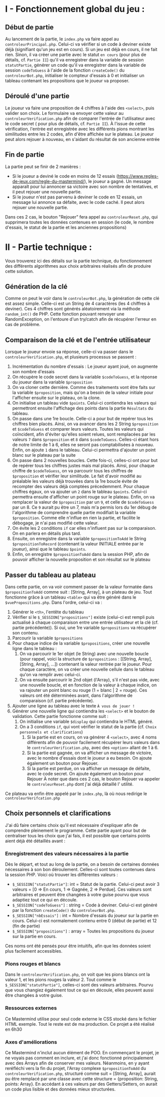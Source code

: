 # I - Fonctionnement global du jeu :

## Début de partie

Au lancement de la partie, le `index.php` va faire appel au `controleurPrincipal.php`. Celui-ci va vérifier si un code à
deviner existe déjà (signifiant qu'un jeu est en cours).
Si un jeu est déjà en cours, il ne fait rien. Sinon, il va créer une partie avec le statut `en cours` (pour plus de
détails, cf. `Partie II`) qu'il va enregistrer dans la variable de session `statutPartie`, générer un code qu'il va
enregistrer dans la variable de session `codeToGuess` à l'aide de la fonction `createCode()` du `controleurBot.php`,
initialiser le compteur d'essais à 0 et initialiser un tableau contenant les propositions que le joueur va proposer.

## Déroulé d'une partie

Le joueur va faire une proposition de 4 chiffres à l'aide des `<select>`, puis valider son choix. Le formulaire va
envoyer cette valeur au `controleurVerification.php` afin de comparer l'entrée de l'utilisateur avec le code secret (
pour plus de détails, cf. `Partie II`). À l'issue de cette vérification, l'entrée est enregistrée avec les différents
pions montrant les similitudes entre les 2 codes, afin d'être affichée sur le plateau. Le joueur peut alors rejouer à
nouveau, en s'aidant du résultat de son ancienne entrée

## Fin de partie

La partie peut se finir de 2 manières :

- Si le joueur a deviné le code en moins de 12 essais (https://www.regles-de-jeux.com/regle-du-mastermind/), le joueur a
  gagné. Un message apparaît pour lui annoncer sa victoire avec son nombre de tentatives, et il peut rejouer une
  nouvelle partie.
- Si le joueur n'est pas parvenu à deviner le code en 12 essais, un message lui annonce sa défaite, avec le code caché.
  Il peut alors rejouer une nouvelle partie.

Dans ces 2 cas, le bouton "Rejouer" fera appel au `controleurReset.php`, qui supprimera toutes les données contenues en
session (le code, le nombre d'essais, le statut de la partie et les anciennes propositions)

# II - Partie technique :

Vous trouverez ici des détails sur la partie technique, du fonctionnement des différents algorithmes aux choix
arbitraires réalisés afin de produire cette solution.

## Génération de la clé

Comme on peut le voir dans le `controleurBot.php`, la génération de cette clé est assez simple. Celle-ci est un String
de 4 caractères (les 4 chiffres à deviner). Ces 4 chiffres sont générés aléatoirement via la méthode `random_int()` de
PHP. Cette fonction pouvant renvoyer une RandomException, on l'entoure d'un try/catch afin de récupérer l'erreur en cas
de problème.

## Comparaison de la clé et de l'entrée utilisateur

Lorsque le joueur envoie sa réponse, celle-ci va passer dans le `controleurVerification.php`, et plusieurs processus se
passent :

1. Incrémentation du nombre d'essais : Le joueur ayant joué, on augmente son nombre d'essais
2. On récupère le code secret dans la variable `$codeToGuess`, et la réponse du joueur dans la variable `$proposition`
3. On va cloner cette dernière. Comme des traitements vont être faits sur la variable `$proposition`, mais qu'on a
   besoin de la valeur initiale pour l'afficher ensuite sur le plateau, on la clone.
4. On initialise un tableau vide `$points`. Celui-ci contiendra les valeurs qui permettront ensuite l'affichage des
   points dans la partie `Résultats` du tableau.
5. On passe dans une 1re boucle. Celle-ci a pour but de repérer tous les chiffres bien placés. Ainsi, on va avancer dans
   les 2 String `$proposition` et `$codeToGuess` et comparer leurs valeurs. Toutes les valeurs qui coïncident, afin
   d'éviter qu'elles soient relues, sont remplacées par les valeurs `7` dans `$proposition` et `8` dans `$codeToGuess`.
   Celles-ci étant hors de notre limite de 1 à 6, elles ne seront pas comptabilisées à nouveau. Enfin, on ajoute `1`
   dans le tableau. Celui-ci permettra d'ajouter un point blanc sur le plateau par la suite
6. On passe dans 2 nouvelles boucles. Cette fois-ci, celles-ci ont pour but de repérer tous les chiffres justes mais mal
   placés. Ainsi, pour chaque chiffre de `$codeToGuess`, on va parcourir tous les chiffres de `$proposition` et vérifier
   leur similitude. Le fait d'avoir modifié au préalable les valeurs déjà trouvées dans la 1re boucle évite de recompter
   des valeurs déjà comptées précedemment. Pour chaque chiffres égaux, on va ajouter un `2` dans le tableau `$points`.
   Celui-ci permettra ensuite d'afficher un point rouge sur le plateau. Enfin, on va remplacer la valeur
   de `$proposition` par un `9`, et celle de `$codeToGuess` par un 8. Ce `9` aurait pu être un 7, mais m'a permis lors
   du 1er débug de l'algorithme de comprendre quelle partie modifiait la variable `$proposition`. Comme elle n'influe en
   rien la partie, et facilite le débogage, je n'ai pas modifié cette valeur.
7. On évite les 2 conditions `if` car elles n'influent pas sur la comparaison. On en parlera en détails plus tard.
8. Ensuite, on enregistre dans la variable `$propositionToAdd` le String `$propositionToRecord` (contenant la valeur
   INITIALE entrée par le joueur), ainsi que le tableau `$points`.
9. Enfin, on enregistre `$propositionToAdd` dans la session PHP, afin de pouvoir afficher la nouvelle proposition et son
   résultat sur le plateau

## Passer du tableau au plateau

Dans cette partie, on va voir comment passer de la valeur formatée dans `$propositionToAdd` comme
suit : [String, Array], à un plateau de jeu.
Tout fonctionne grâce à un tableau `<table>` qui va être généré dans le `$vuePropositions.php`.
Dans l'ordre, celui-ci va :

1. Générer le `<th>`, l'entête du tableau
2. Vérifier si le `$_SESSION["propositions"]` existe (celui-ci est rempli puis actualisé à chaque comparaison entre une
   entrée utilisateur et la clé (cf. partie précédente)). Si oui, une 1re variable `$propositions` va récupérer son
   contenu.
3. Parcourir la variable `$propositions`
4. Pour chaque indice de la variable `$propositions`, créer une nouvelle ligne dans le tableau :
    1. On va parcourir le 1er objet (le String) avec une nouvelle boucle (pour rappel, voici la structure
       de `$propositions` : [[String, Array], [String, Array], ...]) contenant la valeur rentrée par le joueur. Pour
       chaque caractère, on va créer une nouvelle cellule dans le tableau qu'on va remplir avec celui-ci.
    2. On va ensuite parcourir le 2nd objet (l'Array), s'il n'est pas vide, avec une nouvelle boucle, et en fonction de
       la valeur à chaque indice, on va rajouter un point blanc ou rouge (1 = blanc | 2 = rouge). Ces valeurs ont été
       déterminées avant, dans l'algorithme de comparaison (cf. partie précédente).
5. Ajouter une ligne au tableau avec le texte `À vous de jouer !`
6. Générer une nouvelle ligne qui contiendra les `<select>` et le bouton de validation. Cette partie fonctionne comme
   suit :
    1. On initialise une variable `$display` qui contiendra le HTML généré.
    2. On a 3 conditions `if`, qui vont vérifier le statut de la partie (cf. `Choix personnels et clarifications`)
        1. Si la partie est en cours, on va générer 4 `<select>`, avec 4 noms différents afin de pouvoir facilement
           récupérer leurs valeurs dans le `controleurVerification.php`, avec des `<option>` allant de 1 à 6.
        2. Si la partie est gagnée, on va afficher un message de victoire, avec le nombre d'essais dont le joueur a eu
           besoin. On ajoute également un bouton pour Rejouer.
        3. Si la partie est perdue, on va afficher un message de défaite, avec le code secret. On ajoute également un
           bouton pour Rejouer
           À noter que dans ces 2 cas, le bouton Rejouer va appeler le `controleurReset.php` dont j'ai déjà détaillé l'
           utilité.

Ce plateau va enfin être appelé par le `index.php`, là où nous redirige le `controleurVerifcation.php`

## Choix personnels et clarifications

J'ai dû faire certains choix qu'il est nécessaire d'expliquer afin de comprendre pleinement le programme. Cette partie
ayant pour but de centraliser tous les choix que j'ai fais, il est possible que certains points aient déjà été détaillés
avant :

### Enregistrement des valeurs nécessaires à la partie

Dès le départ, et tout au long de la partie, on a besoin de certaines données nécessaires à son bon déroulement.
Celles-ci sont toutes contenues dans la session PHP. Voici où trouver les différentes valeurs :

- `$_SESSION["statutPartie"]`: int = Statut de la partie. Celui-ci peut avoir 3
  valeurs =  [0 => En cours, 1 => Gagnée, 2 => Perdue]. Ces valeurs sont arbitraires et peuvent être changées à votre
  guise pourvu que vous adaptiez tout ce qui en découle.
- `$_SESSION["codeToGuess"]` : string = Code à deviner. Celui-ci est généré par la fonction `createCode()`
  du `controleurBot.php`.
- `$_SESSION["nbEssais"]` : int = Nombre d'essais du joueur sur la partie en cours. Celui-ci est normalement contenu
  entre 0 (début de partie) et 12 (fin de partie)
- `$_SESSION["propositions"]` : array = Toutes les propositions du joueur sur la partie en cours.

Ces noms ont été pensés pour être intuitifs, afin que les données soient plus facilement accessibles.

### Pions rouges et blancs

Dans le `controleurVerification.php`, on voit que les pions blancs ont la valeur 1, et les pions rouges la valeur 2.
Tout comme le `$_SESSION["statutPartie"]`, celles-ci sont des valeurs arbitraires. Pourvu que vous changiez également
tout ce qui en découle, elles peuvent aussi être changées à votre guise.

### Ressources externes

Ce Mastermind utilise pour seul code externe le CSS stocké dans le fichier HTML exemple. Tout le reste est de ma
production.
Ce projet a été réalisé en 6h30

### Axes d'améliorations

Ce Mastermind n'inclut aucun élément de POO. En commençant le projet, je ne voyais pas comment en inclure, et j'ai donc
fonctionné principalement avec des Arrays afin de conserver mes valeurs.
Néanmoins, en y ayant reréfléchi vers la fin du projet, l'Array complexe `$propositionToAdd`
du `controleurVerification.php`, structuré comme suit = [String, Array], aurait pu être remplacé par une classe avec
cette structure = {proposition: String, points: Array}. En accédant à ces valeurs par des Getters/Setters, on aurait un
code plus lisible et des données mieux structurées.



 








